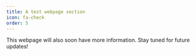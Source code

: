 ```yaml
---
title: A test webpage section
icon: fa-check
order: 5
---
```


This webpage will also soon have more information. Stay tuned for future updates!

